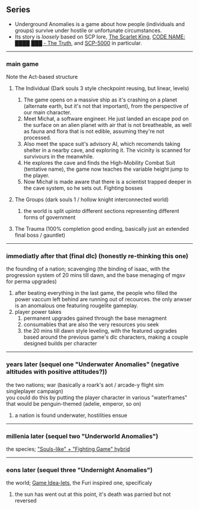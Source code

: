 ## Series

- Underground Anomalies is a game about how people (individuals and groups) survive under hostile or unfortunate circumstances.
- Its story is *loosely* based on SCP lore, [The Scarlet King](https://scp-wiki.wikidot.com/scp-231), [CODE NAME: ████ ███ - The Truth](https://scp-wiki.wikidot.com/code-name-the-truth), and [SCP-5000](https://scp-wiki.wikidot.com/scp-5000) in particular.

* * *

### main game

Note the Act-based structure

1.  The Individual (Dark souls 3 style checkpoint reusing, but linear, levels)
    
    1.  The game opens on a massive ship as it's crashing on a planet (alternate earth, but it's not that important), from the perspective of our main character.
    2.  Meet Michał, a software engineer. He just landed an escape pod on the surface on an alien planet with air that is not breatheable, as well as fauna and flora that is not edible, assuming they're not processed.
    3.  Also meet the space suit's advisory AI, which recomends taking shelter in a nearby cave, and exploring it. The vicinity is scanned for survivours in the meanwhile.
    4.  He explores the cave and finds the High-Mobility Combat Suit (tentative name), the game now teaches the variable height jump to the player.
    5.  Now Michał is made aware that there is a scientist trapped deeper in the cave system, so he sets out. Fighting bosses
2.  The Groups (dark souls 1 / hollow knight interconnected world)
    
    1.  the world is split upinto different sections representing different forms of government
3.  The Trauma (100% completion good ending, basically just an extended final boss / gauntlet)
    

* * *

### immediatly after that (final dlc) (honestly re-thinking this one)

the founding of a nation; scavenging (the binding of isaac, with the progression system of 20 mins till dawn, and the base menaging of mgsv for perma upgrades)

1.  after beating everything in the last game, the people who filled the power vaccum left behind are running out of recources. the only anwser is an anomalous one featuring rougelite gameplay.
2.  player power takes
    1.  permanent upgrades gained through the base menagment
    2.  consumables that are also the very resources you seek
    3.  the 20 mins till dawn style leveling, with the featured upgrades based around the previous game's dlc characters, making a couple designed builds per character

* * *

### years later (sequel one "Underwater Anomalies" (negative altitudes with positive attitudes?))

the two nations; war (basically a roark's aot / arcade-y flight sim singleplayer campaign)  
you could do this by putting the player character in various "waterframes" that would be penguin-themed (adelie, emperor, so on)

1.  a nation is found underwater, hostilities ensue

* * *

### millenia later (sequel two "Underworld Anomalies")

the species; ["Souls-like" + "Fighting Game" hybrid](../../../undefined)

* * *

### eons later (sequel three "Undernight Anomalies")

the world; [Game Idea-lets](../../../undefined), the Furi inspired one, specificaly

1.  the sun has went out at this point, it's death was parried but not reversed